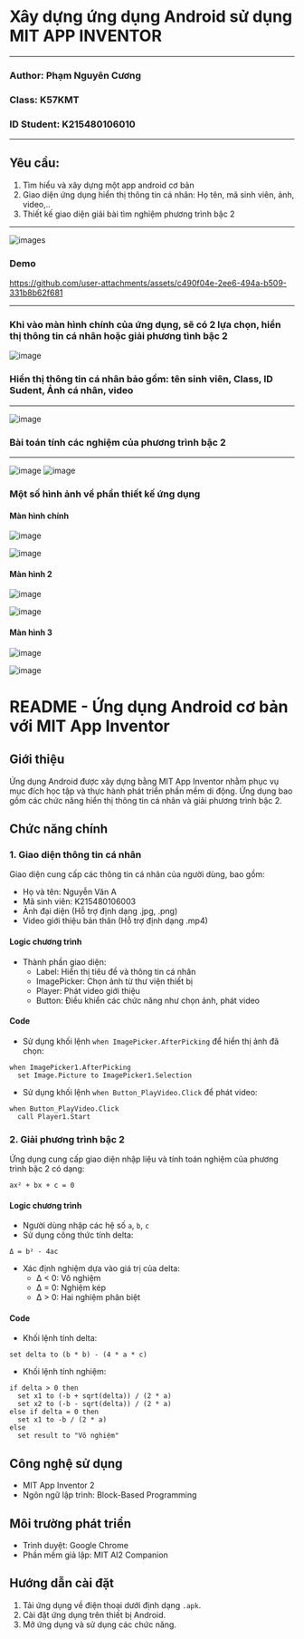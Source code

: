 # Xây dựng ứng dụng Android sử dụng MIT APP INVENTOR
---
### Author: Phạm Nguyên Cương
### Class: K57KMT
### ID Student: K215480106010

----
## Yêu cầu:
1. Tìm hiểu và xây dựng một app android cơ bản
2. Giao diện ứng dụng hiển thị thông tin cá nhân: Họ tên, mã sinh viên, ảnh, video,..
3. Thiết kế giao diện giải bài tìm nghiệm phương trình bậc 2
-----

![images](https://github.com/user-attachments/assets/94283c37-a4e7-4964-88af-281b405b1c9d)

### Demo


https://github.com/user-attachments/assets/c490f04e-2ee6-494a-b509-331b8b62f681


------
### Khi vào màn hình chính của ứng dụng, sẽ có 2 lựa chọn, hiển thị thông tin cá nhân hoặc giải phương tình bậc 2
![image](https://github.com/user-attachments/assets/8b00c35a-77a4-410b-8fcc-2db42d105dc5)
### Hiển thị thông tin cá nhân bảo gồm: tên sinh viên, Class, ID Sudent, Ảnh cá nhân, video
----------
![image](https://github.com/user-attachments/assets/83ef5d56-8ee8-4fb3-bb11-6c2dc5eeb78f)

### Bài toán tính các nghiệm của phương trình bậc 2
-----------
![image](https://github.com/user-attachments/assets/b66949dc-a37c-4f74-9767-77d266cba65a) ![image](https://github.com/user-attachments/assets/f337569b-f320-4d8f-917b-4e20eab67fe8)

### Một số hình ảnh về phần thiết kế ứng dụng

#### Màn hình chính
![image](https://github.com/user-attachments/assets/db92741c-e60d-400e-8003-03b4c044a9b0)

![image](https://github.com/user-attachments/assets/95da43dd-a1e2-4b81-82c4-fbf9edc887bc)

#### Màn hình 2

![image](https://github.com/user-attachments/assets/cc60c91a-9f10-4e27-999b-da93e47afb5e)

![image](https://github.com/user-attachments/assets/54165c24-a9d7-49e5-a61d-1c1f78c26794)

#### Màn hình 3

![image](https://github.com/user-attachments/assets/6bab8da0-66b6-477e-abba-6b75a34a3795)

![image](https://github.com/user-attachments/assets/7ac1627a-0e6a-4c49-bf0e-f592eda7c562)

# README - Ứng dụng Android cơ bản với MIT App Inventor

## Giới thiệu
Ứng dụng Android được xây dựng bằng MIT App Inventor nhằm phục vụ mục đích học tập và thực hành phát triển phần mềm di động. Ứng dụng bao gồm các chức năng hiển thị thông tin cá nhân và giải phương trình bậc 2.

## Chức năng chính
### 1. Giao diện thông tin cá nhân
Giao diện cung cấp các thông tin cá nhân của người dùng, bao gồm:
- Họ và tên: Nguyễn Văn A
- Mã sinh viên: K215480106003
- Ảnh đại diện (Hỗ trợ định dạng .jpg, .png)
- Video giới thiệu bản thân (Hỗ trợ định dạng .mp4)

#### Logic chương trình
- Thành phần giao diện: 
  - Label: Hiển thị tiêu đề và thông tin cá nhân
  - ImagePicker: Chọn ảnh từ thư viện thiết bị
  - Player: Phát video giới thiệu
  - Button: Điều khiển các chức năng như chọn ảnh, phát video

#### Code
- Sử dụng khối lệnh `when ImagePicker.AfterPicking` để hiển thị ảnh đã chọn:
```blocks
when ImagePicker1.AfterPicking
  set Image.Picture to ImagePicker1.Selection
```
- Sử dụng khối lệnh `when Button_PlayVideo.Click` để phát video:
```blocks
when Button_PlayVideo.Click
  call Player1.Start
```

### 2. Giải phương trình bậc 2
Ứng dụng cung cấp giao diện nhập liệu và tính toán nghiệm của phương trình bậc 2 có dạng: 
```
ax² + bx + c = 0
```

#### Logic chương trình
- Người dùng nhập các hệ số `a`, `b`, `c`
- Sử dụng công thức tính delta:
```
Δ = b² - 4ac
```
- Xác định nghiệm dựa vào giá trị của delta:
  - Δ < 0: Vô nghiệm
  - Δ = 0: Nghiệm kép
  - Δ > 0: Hai nghiệm phân biệt

#### Code
- Khối lệnh tính delta:
```blocks
set delta to (b * b) - (4 * a * c)
```
- Khối lệnh tính nghiệm:
```blocks
if delta > 0 then
  set x1 to (-b + sqrt(delta)) / (2 * a)
  set x2 to (-b - sqrt(delta)) / (2 * a)
else if delta = 0 then
  set x1 to -b / (2 * a)
else
  set result to "Vô nghiệm"
```

## Công nghệ sử dụng
- MIT App Inventor 2
- Ngôn ngữ lập trình: Block-Based Programming

## Môi trường phát triển
- Trình duyệt: Google Chrome
- Phần mềm giả lập: MIT AI2 Companion

## Hướng dẫn cài đặt
1. Tải ứng dụng về điện thoại dưới định dạng `.apk`.
2. Cài đặt ứng dụng trên thiết bị Android.
3. Mở ứng dụng và sử dụng các chức năng.










